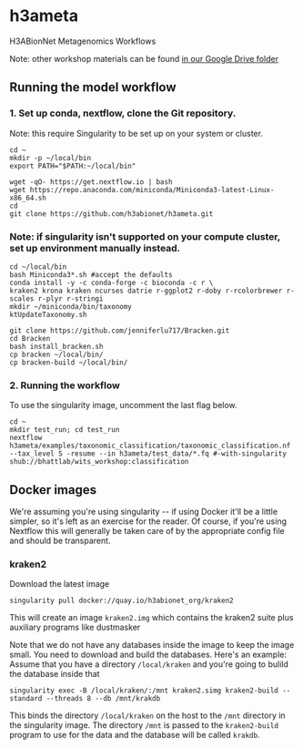 # h3ameta
H3ABionNet Metagenomics Workflows

Note: other workshop materials can be found [in our Google Drive folder](https://drive.google.com/drive/u/1/folders/1g3iyBbbD0fq2TIYz3MungaOiSu4DAm8X)

## Running the model workflow

### 1. Set up conda, nextflow, clone the Git repository.

Note: this require Singularity to be set up on your system or cluster.

```
cd ~
mkdir -p ~/local/bin
export PATH="$PATH:~/local/bin"

wget -qO- https://get.nextflow.io | bash
wget https://repo.anaconda.com/miniconda/Miniconda3-latest-Linux-x86_64.sh
cd
git clone https://github.com/h3abionet/h3ameta.git
```

### Note: if singularity isn't supported on your compute cluster, set up environment manually instead.
```
cd ~/local/bin
bash Miniconda3*.sh #accept the defaults
conda install -y -c conda-forge -c bioconda -c r \
kraken2 krona kraken ncurses datrie r-ggplot2 r-doby r-rcolorbrewer r-scales r-plyr r-stringi
mkdir ~/miniconda/bin/taxonomy
ktUpdateTaxonomy.sh

git clone https://github.com/jenniferlu717/Bracken.git
cd Bracken
bash install_bracken.sh
cp bracken ~/local/bin/
cp bracken-build ~/local/bin/
```

### 2. Running the workflow

To use the singularity image, uncomment the last flag below.


```
cd ~
mkdir test_run; cd test_run
nextflow h3ameta/examples/taxonomic_classification/taxonomic_classification.nf  --tax_level S -resume --in h3ameta/test_data/*.fq #-with-singularity shub://bhattlab/wits_workshop:classification
```



## Docker images

We're assuming you're using singularity -- if using Docker it'll be a little simpler, so it's left as an exercise for the reader. Of course, if you're  using Nextflow this will generally be taken care of by the appropriate config file and should be transparent.

### kraken2

Download the latest image

`singularity pull docker://quay.io/h3abionet_org/kraken2 `

This will create an image `kraken2.img` which contains the kraken2 suite plus auxiliary programs like dustmasker

Note that we do not have any databases inside the image to keep the image small. You need to download and build the databases. Here's an example: Assume that you have a directory `/local/kraken` and you're going to bulild the database inside that

```
singularity exec -B /local/kraken/:/mnt kraken2.simg kraken2-build --standard --threads 8 --db /mnt/krakdb
```
This binds the directory `/local/kraken` on the host to the `/mnt` directory in the singularity image. The directory `/mnt` is passed to the `kraken2-build` program to use for the data and the database will be called `krakdb`.
